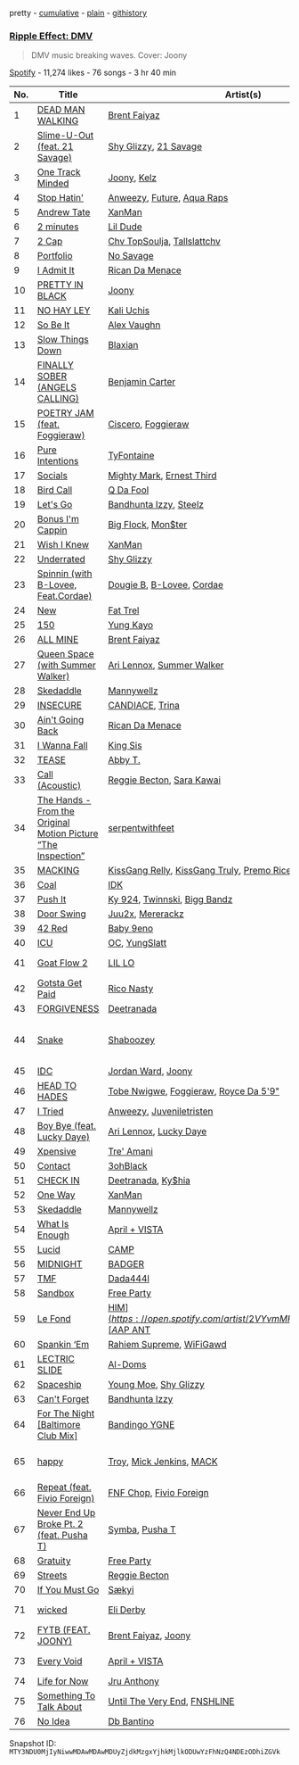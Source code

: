 pretty - [cumulative](/playlists/cumulative/37i9dQZF1DWWNlm4v5v5Qw.md) - [plain](/playlists/plain/37i9dQZF1DWWNlm4v5v5Qw) - [githistory](https://github.githistory.xyz/mackorone/spotify-playlist-archive/blob/main/playlists/plain/37i9dQZF1DWWNlm4v5v5Qw)

### [Ripple Effect: DMV](https://open.spotify.com/playlist/37i9dQZF1DWWNlm4v5v5Qw)

> DMV music breaking waves\. Cover: Joony

[Spotify](https://open.spotify.com/user/spotify) - 11,274 likes - 76 songs - 3 hr 40 min

| No. | Title | Artist(s) | Album | Length |
|---|---|---|---|---|
| 1 | [DEAD MAN WALKING](https://open.spotify.com/track/2c2tlXfEmLgUNvxngIi1qL) | [Brent Faiyaz](https://open.spotify.com/artist/3tlXnStJ1fFhdScmQeLpuG) | [WASTELAND](https://open.spotify.com/album/0PHMNbcgHfzSUALlfk7wGg) | 4:07 |
| 2 | [Slime\-U\-Out \(feat\. 21 Savage\)](https://open.spotify.com/track/73q28ToK6IQpMoE9w4c7Qm) | [Shy Glizzy](https://open.spotify.com/artist/1DvtabXAjfrMihPP6JQdHs), [21 Savage](https://open.spotify.com/artist/1URnnhqYAYcrqrcwql10ft) | [Slime\-U\-Out \(feat\. 21 Savage\)](https://open.spotify.com/album/1oXlAZaZNjJRc2wGi0W6Wk) | 2:41 |
| 3 | [One Track Minded](https://open.spotify.com/track/7IA8ksXrY276otudaP7knL) | [Joony](https://open.spotify.com/artist/0gY0jm6QAzJCAslmZC3T35), [Kelz](https://open.spotify.com/artist/7rk80kubaj220eDZQvFYU6) | [One Track Minded](https://open.spotify.com/album/0JOrjRfvBbK6ybLhbea7zr) | 2:19 |
| 4 | [Stop Hatin'](https://open.spotify.com/track/1Q5ePNuK7VvyvjpSIuQ0JA) | [Anweezy](https://open.spotify.com/artist/1zEx84twaro5PvvD3yTCom), [Future](https://open.spotify.com/artist/1RyvyyTE3xzB2ZywiAwp0i), [Aqua Raps](https://open.spotify.com/artist/24wZhe5S2ElzaYdULrJPhV) | [Stop Hatin'](https://open.spotify.com/album/4zL0pIvpa79UrrsHF6FICV) | 2:24 |
| 5 | [Andrew Tate](https://open.spotify.com/track/3fq84SmCVNdJUS1LxNtAeQ) | [XanMan](https://open.spotify.com/artist/1cyidXIhLIwg1WAEm7rJQP) | [Andrew Tate](https://open.spotify.com/album/6nBNk8WYgETHWidy8yz7d1) | 2:37 |
| 6 | [2 minutes](https://open.spotify.com/track/16cjNnCnrzFpqNPT3bYUdO) | [Lil Dude](https://open.spotify.com/artist/5n6JaSoLrUIOTCkke6vVtR) | [2 minutes](https://open.spotify.com/album/4x5ALjMsCLkRoZyUlKsrmc) | 2:22 |
| 7 | [2 Cap](https://open.spotify.com/track/114N9qtKDwtEsXbgQF5NRn) | [Chv TopSoulja](https://open.spotify.com/artist/2I3BLyw3HPP6y24D18RreC), [Tallslattchv](https://open.spotify.com/artist/5vIrc2Iprf7KcThQTBiYRQ) | [Chv Purple Rain](https://open.spotify.com/album/6D5aJ4SuPgNTNJDo9QQmwQ) | 2:37 |
| 8 | [Portfolio](https://open.spotify.com/track/5tN1tWxAk6OeM2kkmQuv0d) | [No Savage](https://open.spotify.com/artist/0yMuWrw3m4KacxLCpFQW9w) | [Portfolio](https://open.spotify.com/album/56Y1OegS89eSqEZwKhJJsP) | 2:47 |
| 9 | [I Admit It](https://open.spotify.com/track/1maxWYnkqlo64OVdtkPZQn) | [Rican Da Menace](https://open.spotify.com/artist/1JfDtCRGqUvGFKaevDPrHY) | [I Admit It](https://open.spotify.com/album/0qS3rNh4aSrYtU9Kibqqet) | 2:22 |
| 10 | [PRETTY IN BLACK](https://open.spotify.com/track/0CKjwy3zelVZgS49WlVIaV) | [Joony](https://open.spotify.com/artist/0gY0jm6QAzJCAslmZC3T35) | [Pretty In Black](https://open.spotify.com/album/5MfPSUlLg1wsGUyY2c10OG) | 1:53 |
| 11 | [NO HAY LEY](https://open.spotify.com/track/5enNYN3hDG4Dsey9WsF6TJ) | [Kali Uchis](https://open.spotify.com/artist/1U1el3k54VvEUzo3ybLPlM) | [NO HAY LEY](https://open.spotify.com/album/58bXMbR7x7k6ubKP7CyZpQ) | 2:37 |
| 12 | [So Be It](https://open.spotify.com/track/4QzljsoizfscCExqa1CDWN) | [Alex Vaughn](https://open.spotify.com/artist/24S5IyzXICyGscL4vYshdq) | [The Hurtbook](https://open.spotify.com/album/3DgrGbWzykeORAYXR0SnUb) | 3:09 |
| 13 | [Slow Things Down](https://open.spotify.com/track/195ZUcGZme10t5qhepxDcW) | [Blaxian](https://open.spotify.com/artist/5hY9vFP2SpMfb5ZXqMI3o4) | [Slow Things Down](https://open.spotify.com/album/22GdWUXbKSGafghkdOKQ0y) | 3:04 |
| 14 | [FINALLY SOBER \(ANGELS CALLING\)](https://open.spotify.com/track/2PzygCxvCYzsIyc50VStxD) | [Benjamin Carter](https://open.spotify.com/artist/2mN6M9Kde408WNk0YrHnQn) | [FINALLY SOBER \(ANGELS CALLING\)](https://open.spotify.com/album/6E0GwKl75NuFkeh6WoFI03) | 3:07 |
| 15 | [POETRY JAM \(feat\. Foggieraw\)](https://open.spotify.com/track/4m4IJ0GaepAsVNP3qqSVDW) | [Ciscero](https://open.spotify.com/artist/5oSCIcpPdrO3UhTMATxkYL), [Foggieraw](https://open.spotify.com/artist/1dbTwUlL11ZYdC1YAR07AM) | [POETRY JAM \(feat\. Foggieraw\)](https://open.spotify.com/album/080MkxfDcHTrtEs0JGkb1z) | 3:18 |
| 16 | [Pure Intentions](https://open.spotify.com/track/2tsFaqspHzjlEjs7mGX9qK) | [TyFontaine](https://open.spotify.com/artist/3U1jsFYwwJHv7VB4Frf3F4) | [Love At All Cost](https://open.spotify.com/album/6s5JgjXWbY3cFlx6DkbzAP) | 1:51 |
| 17 | [Socials](https://open.spotify.com/track/3J8OuGohVDXiPzkeLEc2JS) | [Mighty Mark](https://open.spotify.com/artist/1ZOrj4AfBAHarzErIezwhM), [Ernest Third](https://open.spotify.com/artist/1hISYBYZizLjUwbo3i2cK1) | [A Good Year](https://open.spotify.com/album/3WEO4HoLqELQYPE5FHLBNA) | 2:39 |
| 18 | [Bird Call](https://open.spotify.com/track/5svOmCDXlHxVA4dQzeFJ9W) | [Q Da Fool](https://open.spotify.com/artist/17kq4sCvn1nVcVvWV9Ribi) | [I'll Be Back](https://open.spotify.com/album/4ZWDx5sAc0PqGs70uNUe8z) | 2:05 |
| 19 | [Let's Go](https://open.spotify.com/track/28TCQK8ZbAt9w9EAkoCB0J) | [Bandhunta Izzy](https://open.spotify.com/artist/5nnmjpedVxTOH8KwpDdSZ2), [Steelz](https://open.spotify.com/artist/0xG8uG9nzLyuwoVIPF0xiM) | [Let's Go](https://open.spotify.com/album/41l5GOFiS51w7ulHuPzODA) | 2:24 |
| 20 | [Bonus I'm Cappin](https://open.spotify.com/track/2rs8oOIPiCIQnTjuYGxNtV) | [Big Flock](https://open.spotify.com/artist/4WQM9gsqlWK9AgSiDQeuaD), [Mon$ter](https://open.spotify.com/artist/0Ny8htkikc2cgk3xUPdIjV) | [One Lick Away Side B](https://open.spotify.com/album/7dyu150oJKNxTvkfcsGvLm) | 3:10 |
| 21 | [Wish I Knew](https://open.spotify.com/track/3qx7ig57062kyFMNqBHWPn) | [XanMan](https://open.spotify.com/artist/1cyidXIhLIwg1WAEm7rJQP) | [Wish I Knew](https://open.spotify.com/album/2dgFS2T4BTuoewTy6MjpiD) | 2:25 |
| 22 | [Underrated](https://open.spotify.com/track/3WT6yVyFwS38gGiftAG8qv) | [Shy Glizzy](https://open.spotify.com/artist/1DvtabXAjfrMihPP6JQdHs) | [Underrated](https://open.spotify.com/album/21SdIqju7srs1SNntOX9Jq) | 3:45 |
| 23 | [Spinnin \(with B\-Lovee, Feat.Cordae\)](https://open.spotify.com/track/5yIdAHq12zWXdZnPBcNsK8) | [Dougie B](https://open.spotify.com/artist/6ykgQbKcZFy5qoKBU4YiWj), [B\-Lovee](https://open.spotify.com/artist/7hf5PZjVOqTQ2id3PF7I5Y), [Cordae](https://open.spotify.com/artist/0huGjMyP507tBCARyzSkrv) | [Spinnin](https://open.spotify.com/album/5WAl0tUpwVkdfu9QLjmf6D) | 2:18 |
| 24 | [New](https://open.spotify.com/track/2kEAm7xnxMy27gsb9pistf) | [Fat Trel](https://open.spotify.com/artist/1SncSgYiDk2kCBBaXIYcwd) | [New](https://open.spotify.com/album/52bxvoNYy23DIidmjC1GxE) | 2:48 |
| 25 | [150](https://open.spotify.com/track/6mg0lJwQehUi2pRGKV8nXh) | [Yung Kayo](https://open.spotify.com/artist/7J0hrNYCO5DgAx0XaRJqkh) | [150](https://open.spotify.com/album/3HZkYzD4vVdToVuW4AnBSr) | 1:49 |
| 26 | [ALL MINE](https://open.spotify.com/track/3XgGQ1wjo5khvq2UImjyNF) | [Brent Faiyaz](https://open.spotify.com/artist/3tlXnStJ1fFhdScmQeLpuG) | [WASTELAND](https://open.spotify.com/album/0PHMNbcgHfzSUALlfk7wGg) | 3:36 |
| 27 | [Queen Space \(with Summer Walker\)](https://open.spotify.com/track/2dOUErBzFZJ8l7MbV6FcYW) | [Ari Lennox](https://open.spotify.com/artist/1vaQ6v3pOFxAIrFoPrAcom), [Summer Walker](https://open.spotify.com/artist/57LYzLEk2LcFghVwuWbcuS) | [age/sex/location](https://open.spotify.com/album/7dE9Pf7HRgMOCeVSWnA9ZC) | 3:50 |
| 28 | [Skedaddle](https://open.spotify.com/track/6JWr5PeXz0xEPkuQAb6BYg) | [Mannywellz](https://open.spotify.com/artist/3fP3g1UvspOUHoeT4QUoLL) | [Unwanted](https://open.spotify.com/album/4xQvSaSUKfzQJVf5CES4gl) | 2:30 |
| 29 | [INSECURE](https://open.spotify.com/track/6ivf0RFitnarjZ6Ozwkt3q) | [CANDIACE](https://open.spotify.com/artist/5JszSvXkRAk75bLoZDOHkP), [Trina](https://open.spotify.com/artist/4PrinKSrmILmo0kERG0Ogn) | [INSECURE](https://open.spotify.com/album/0QnyagWNrE63G1tCGDOw8s) | 3:46 |
| 30 | [Ain't Going Back](https://open.spotify.com/track/1Iot1CYAcasgCDUxndVt7D) | [Rican Da Menace](https://open.spotify.com/artist/1JfDtCRGqUvGFKaevDPrHY) | [Ain't Going Back](https://open.spotify.com/album/4DaOVKUAir02h9JpD3ddVP) | 2:29 |
| 31 | [I Wanna Fall](https://open.spotify.com/track/0GHmTC6AUzWOUR8thoxzsB) | [King Sis](https://open.spotify.com/artist/47jdlqzmvdk0SFUU0gweMz) | [Vulnerable](https://open.spotify.com/album/69aXkfD7bJROlPuZok3Vf3) | 3:27 |
| 32 | [TEASE](https://open.spotify.com/track/5M69Wypp38Ea2WPKzIXQzZ) | [Abby T.](https://open.spotify.com/artist/3J0pnyq0rWJUvhrUP165dz) | [TEASE](https://open.spotify.com/album/7EsDGakfGYMvtPcroyXaD0) | 2:54 |
| 33 | [Call \(Acoustic\)](https://open.spotify.com/track/6Lw4SbPmvnoBYPkuXpsuhH) | [Reggie Becton](https://open.spotify.com/artist/6tDysK3IF96GLkAcaSzXfC), [Sara Kawai](https://open.spotify.com/artist/1umhlU8WUwF8leg9QZtRqp) | [Call \(Acoustic\)](https://open.spotify.com/album/1oB7VucXNhGcHkgqPMtt2i) | 2:55 |
| 34 | [The Hands \- From the Original Motion Picture “The Inspection”](https://open.spotify.com/track/1VYLPa8PSEeypLXwbncLfx) | [serpentwithfeet](https://open.spotify.com/artist/1O9iHQjrVuiAYOJFCBeFSl) | [The Hands \(From the Original Motion Picture “The Inspection”\)](https://open.spotify.com/album/71nyj9LZWPJwEHViGRvD02) | 6:16 |
| 35 | [MACKING](https://open.spotify.com/track/6qxGvL26vaV8NKeT86SBbu) | [KissGang Relly](https://open.spotify.com/artist/7IKwrXpEj8HrseTHxkQ8Rr), [KissGang Truly](https://open.spotify.com/artist/127TbiEmjp1BIYtsJuHa2y), [Premo Rice](https://open.spotify.com/artist/4pTta0pLvML8AM2AwfgJyE) | [MACKING](https://open.spotify.com/album/1fwrVR4HzZ31qXgGZh9cFh) | 3:17 |
| 36 | [Coal](https://open.spotify.com/track/6C8QkuZhwVknE18TvGD0iR) | [IDK](https://open.spotify.com/artist/6aiFCgyKNwF9Rv5TOxnE8E) | [Coal](https://open.spotify.com/album/4pljXbOadkliUMb3mOuWJc) | 3:49 |
| 37 | [Push It](https://open.spotify.com/track/3DIA8BXczME5mP3kuFPImK) | [Ky 924](https://open.spotify.com/artist/3eP13yCxOAlDc5AB3SIk33), [Twinnski](https://open.spotify.com/artist/5kzZPmt4rMCkEGni9PCZZc), [Bigg Bandz](https://open.spotify.com/artist/01T0zDXRtXDTbx6K5Dtv07) | [Push It](https://open.spotify.com/album/7p4EFTBNVnLyOdaJUTgYFG) | 3:25 |
| 38 | [Door Swing](https://open.spotify.com/track/6zV9NPorJX72LT8XwiGPS6) | [Juu2x](https://open.spotify.com/artist/3JqIvPpTnChI38icIUq4qK), [Mererackz](https://open.spotify.com/artist/1OquaJdXC51DUUzSqTE4dV) | [Wait On It 2](https://open.spotify.com/album/3iNRRQVC4CCgmES0IQY9ua) | 4:26 |
| 39 | [42 Red](https://open.spotify.com/track/1o8zqAgA9qsO4AAKFs4sxI) | [Baby 9eno](https://open.spotify.com/artist/2BT3hUh0BM01GqvENJDo7L) | [42 Red](https://open.spotify.com/album/4Oz2wpfYxIHpU2RfbQWKv8) | 3:04 |
| 40 | [ICU](https://open.spotify.com/track/3qU4XXXTq1p98uWntYFIet) | [OC](https://open.spotify.com/artist/6kArv444XzGRVNqYK72Hri), [YungSlatt](https://open.spotify.com/artist/3WY82CHAbeL5WAcsyD2ts8) | [ICU](https://open.spotify.com/album/4aJPgmeRE3Ez3ytVRk811q) | 3:12 |
| 41 | [Goat Flow 2](https://open.spotify.com/track/501pFLEKkiBJ0CPWOdsVQl) | [LIL LO](https://open.spotify.com/artist/17SUtl275ibg2bA3c31cVj) | [Neighborhood Hero](https://open.spotify.com/album/2oInAuGX501wx0TnP8Uv6j) | 2:12 |
| 42 | [Gotsta Get Paid](https://open.spotify.com/track/05NtQ4hY7LiPApiQrA5P5c) | [Rico Nasty](https://open.spotify.com/artist/2OaHYHb2XcFPvqL3VsyPzU) | [Gotsta Get Paid](https://open.spotify.com/album/0NKxUky8rIoZ2fTeXEIMku) | 3:30 |
| 43 | [FORGIVENESS](https://open.spotify.com/track/59EgdZjkgN9RSgv8S4pS5B) | [Deetranada](https://open.spotify.com/artist/2wZt8FDVui01y98mChSK0t) | [NADAWORLD 2](https://open.spotify.com/album/2xvKxZaBXgG2VfzxL7Cftd) | 2:01 |
| 44 | [Snake](https://open.spotify.com/track/6QRDewZDz4f9CJEasgWZKt) | [Shaboozey](https://open.spotify.com/artist/3y2cIKLjiOlp1Np37WiUdH) | [Cowboys Live Forever, Outlaws Never Die](https://open.spotify.com/album/3QEQeBF0NJ5BvvPY8lyWsP) | 2:24 |
| 45 | [IDC](https://open.spotify.com/track/2alQSwrYoIRVZyOTNYIFss) | [Jordan Ward](https://open.spotify.com/artist/3DGlTwdM5Dim9XQipb3jMf), [Joony](https://open.spotify.com/artist/0gY0jm6QAzJCAslmZC3T35) | [IDC](https://open.spotify.com/album/4YrGAvFcjHapeOb6kcyHuz) | 1:52 |
| 46 | [HEAD TO HADES](https://open.spotify.com/track/58sGcIFRdGOQ7bUi62HBes) | [Tobe Nwigwe](https://open.spotify.com/artist/3Qh89pgJeZq6d8uM1bTot3), [Foggieraw](https://open.spotify.com/artist/1dbTwUlL11ZYdC1YAR07AM), [Royce Da 5'9"](https://open.spotify.com/artist/6DVipHzYsPlIoA0DW8Gmns) | [moMINTs](https://open.spotify.com/album/2w6rI5vijQ6SnOyH0UN4S2) | 2:55 |
| 47 | [I Tried](https://open.spotify.com/track/0blQoUZeDKJEH3gIbkr4XR) | [Anweezy](https://open.spotify.com/artist/1zEx84twaro5PvvD3yTCom), [Juveniletristen](https://open.spotify.com/artist/0DpzEg1qaTcFvCmpiHm4vc) | [I Tried](https://open.spotify.com/album/3mslHmvlKarV3pzjylYTFZ) | 1:57 |
| 48 | [Boy Bye \(feat\. Lucky Daye\)](https://open.spotify.com/track/0U8tC6UzgYePgOJT6Chlw9) | [Ari Lennox](https://open.spotify.com/artist/1vaQ6v3pOFxAIrFoPrAcom), [Lucky Daye](https://open.spotify.com/artist/5Vuvs6Py2JRU7WiFDVsI7J) | [age/sex/location](https://open.spotify.com/album/7dE9Pf7HRgMOCeVSWnA9ZC) | 5:01 |
| 49 | [Xpensive](https://open.spotify.com/track/57MTexDSwasDyOT7ydwJze) | [Tre' Amani](https://open.spotify.com/artist/48Py72qV4J4hzvJXXRDNz0) | [Incrementum](https://open.spotify.com/album/3aLjR6JIlVbHFtajRHtMsR) | 3:13 |
| 50 | [Contact](https://open.spotify.com/track/5TQSK96ovPsfX7JsWGPxEQ) | [3ohBlack](https://open.spotify.com/artist/1mnnmVJeUTNfWdDx0gVIQT) | [Contact](https://open.spotify.com/album/5seomwiB0N53hjaEoLOdb4) | 2:14 |
| 51 | [CHECK IN](https://open.spotify.com/track/5IkL3uOBNhkXoyG8NkSNHY) | [Deetranada](https://open.spotify.com/artist/2wZt8FDVui01y98mChSK0t), [Ky$hia](https://open.spotify.com/artist/5g3QyuruqPVJplxTxIxAyK) | [CHECK IN](https://open.spotify.com/album/1SYTg7nRTnrI3lFz9QqxPk) | 2:38 |
| 52 | [One Way](https://open.spotify.com/track/52PelT5dGIh78ePzFXrLwG) | [XanMan](https://open.spotify.com/artist/1cyidXIhLIwg1WAEm7rJQP) | [One Way](https://open.spotify.com/album/7ubSbdpfkZOIJ1G7p7uKUO) | 1:59 |
| 53 | [Skedaddle](https://open.spotify.com/track/58cAdQzxl5avwnhYpJg8C7) | [Mannywellz](https://open.spotify.com/artist/3fP3g1UvspOUHoeT4QUoLL) | [Skedaddle](https://open.spotify.com/album/4sFlx19QsShdNFbRS1PwrO) | 2:30 |
| 54 | [What Is Enough](https://open.spotify.com/track/7My876U4p411sBjVvXXZwa) | [April + VISTA](https://open.spotify.com/artist/5XNCS8lVEpHHbaHv0EabAj) | [Pit of My Dreams](https://open.spotify.com/album/5ZiFmjZokDMuuYnbjdEdzZ) | 2:02 |
| 55 | [Lucid](https://open.spotify.com/track/3hiulv9pXgONYtaZOt70VU) | [CAMP](https://open.spotify.com/artist/5WlBS3np27mk4KGGU0mONt) | [Lucid](https://open.spotify.com/album/1zm4PZhRbAQqXmfzX8xunX) | 2:13 |
| 56 | [MIDNIGHT](https://open.spotify.com/track/7u7t615DZLnFj4ezYtLms8) | [BADGER](https://open.spotify.com/artist/3cYU0MrWiLukHpUTuwfH7W) | [PRELUDE I: LAX](https://open.spotify.com/album/7w8UM4aYEzINYR6b9NZWWF) | 2:31 |
| 57 | [TMF](https://open.spotify.com/track/1MtqVeaNkhWE2W0dOvfKOf) | [Dada444l](https://open.spotify.com/artist/4dVmDpC6DBlSBwxvQkT21C) | [TMF](https://open.spotify.com/album/4j5NRsZgbL7ZvFzfuhPh7D) | 2:08 |
| 58 | [Sandbox](https://open.spotify.com/track/5FpA9VUCUquTkHPpn5Uaiq) | [Free Party](https://open.spotify.com/artist/2A1dxDBORVkkbHJDVDOhed) | [Sandbox](https://open.spotify.com/album/4XH6r97ff6p58FGNxexSBy) | 3:37 |
| 59 | [Le Fond](https://open.spotify.com/track/224LybpL68A0JachfVey7W) | [HIM$](https://open.spotify.com/artist/2VYvmMPuZt0YSUjM8yYIe2), [A$AP ANT](https://open.spotify.com/artist/45m1IiS45uD1HcPlYkNWKj) | [RIDE OR DIE, Vol\. 1](https://open.spotify.com/album/4DBZZlmJDkG8gLhXFJaa0f) | 2:10 |
| 60 | [Spankin ‘Em](https://open.spotify.com/track/2vVlltQQiXG5mu3D6RimBn) | [Rahiem Supreme](https://open.spotify.com/artist/1F6QRQPzMp6gM6xydxbzIK), [WiFiGawd](https://open.spotify.com/artist/2tM4YvbGRPeHpxdD6PqLwe) | [Spankin ‘Em](https://open.spotify.com/album/2PCCyQH3NC2FmJS76AicNu) | 1:42 |
| 61 | [LECTRIC SLIDE](https://open.spotify.com/track/2Cw6qLeiePD8OgSLvl39PO) | [Al\-Doms](https://open.spotify.com/artist/2SjTz6It0TjopEYQjJMxqb) | [PRESCRIBED OVERDOSE](https://open.spotify.com/album/1gMvkEF8Iw9ub7yrRqtwMl) | 2:32 |
| 62 | [Spaceship](https://open.spotify.com/track/0YTG5KzkkvB8YTWt6BqMOj) | [Young Moe](https://open.spotify.com/artist/2n5heo4vW6jWfCh94dNSXg), [Shy Glizzy](https://open.spotify.com/artist/1DvtabXAjfrMihPP6JQdHs) | [Real One](https://open.spotify.com/album/2nvsUnIIDAXuszWRDlEqPj) | 3:22 |
| 63 | [Can't Forget](https://open.spotify.com/track/1DexvXGmsZu6mWElq4XRp4) | [Bandhunta Izzy](https://open.spotify.com/artist/5nnmjpedVxTOH8KwpDdSZ2) | [Can't Forget](https://open.spotify.com/album/14DO8oPrgLc7gcfF6MbFnH) | 3:07 |
| 64 | [For The Night \[Baltimore Club Mix\]](https://open.spotify.com/track/7JKxy5aQ7Qi2YpmQbM6Nqe) | [Bandingo YGNE](https://open.spotify.com/artist/4WChwgMrLJSFKqAbfYA4Es) | [For The Night \[Baltimore Club Mix\]](https://open.spotify.com/album/7xzo3XciHyJa9EPgIrSPMw) | 2:04 |
| 65 | [happy](https://open.spotify.com/track/4eK8QL4amHv3o8f4lNtce8) | [Troy](https://open.spotify.com/artist/5X5wnQz0yXHtPRby0vceq1), [Mick Jenkins](https://open.spotify.com/artist/1FvjvACFvko2Z91IvDljrx), [MACK](https://open.spotify.com/artist/4pOUmDQIBvUaCBxDCHzUFY) | [A Nigga Might've Cared Too Much](https://open.spotify.com/album/2wqhpY2DX8iIT5uuzuzS4b) | 3:20 |
| 66 | [Repeat \(feat\. Fivio Foreign\)](https://open.spotify.com/track/0l3ED5kPEnls7T2nrTbI7H) | [FNF Chop](https://open.spotify.com/artist/2jg1MyFUxojR6GG4wfByU3), [Fivio Foreign](https://open.spotify.com/artist/14CHVeJGrR5xgUGQFV5BVM) | [Repeat \(feat\. Fivio Foreign\)](https://open.spotify.com/album/0rdtKU3AkeqY9st4yQorjj) | 2:37 |
| 67 | [Never End Up Broke Pt\. 2 \(feat\. Pusha T\)](https://open.spotify.com/track/3pPpHxBDoEqEcP4NyPp1iT) | [Symba](https://open.spotify.com/artist/06S3fr7xEES7e3QPXhu3ay), [Pusha T](https://open.spotify.com/artist/0ONHkAv9pCAFxb0zJwDNTy) | [Never End Up Broke Pt\. 2 \(feat\. Pusha T\)](https://open.spotify.com/album/6gVgQxn4oG3WXmcLhK4sBX) | 2:42 |
| 68 | [Gratuity](https://open.spotify.com/track/1hegHGW3yUFJxRWOVl5ga9) | [Free Party](https://open.spotify.com/artist/2A1dxDBORVkkbHJDVDOhed) | [Gratuity](https://open.spotify.com/album/3RGJQBgfxj2bYWCoEPoc5e) | 3:37 |
| 69 | [Streets](https://open.spotify.com/track/1TYByBVUgkH7lndO0YRmbl) | [Reggie Becton](https://open.spotify.com/artist/6tDysK3IF96GLkAcaSzXfC) | [Streets](https://open.spotify.com/album/0JRGXtHtaXzYM4fEhtXJw3) | 2:24 |
| 70 | [If You Must Go](https://open.spotify.com/track/7l5t0qNaHHMUOWgIrnJ4ft) | [Sækyi](https://open.spotify.com/artist/6I1XGf08ZvqDUBCgpRjqzB) | [If You Must Go](https://open.spotify.com/album/67mwgOp6oS2Gx7AHJ9icFr) | 3:16 |
| 71 | [wicked](https://open.spotify.com/track/7tyfshbtUM0rGPkuAjXVbh) | [Eli Derby](https://open.spotify.com/artist/6Zyna13TkHdrEc4NFljS9u) | [More Than Friends](https://open.spotify.com/album/0WWhWyHvnWbxXl3lTDGQJN) | 2:07 |
| 72 | [FYTB \(FEAT\. JOONY\)](https://open.spotify.com/track/48oQGynnS8RLiYRFsJ6pDL) | [Brent Faiyaz](https://open.spotify.com/artist/3tlXnStJ1fFhdScmQeLpuG), [Joony](https://open.spotify.com/artist/0gY0jm6QAzJCAslmZC3T35) | [WASTELAND](https://open.spotify.com/album/0PHMNbcgHfzSUALlfk7wGg) | 3:18 |
| 73 | [Every Void](https://open.spotify.com/track/6Dn9TvQo2iHiioQ7nsixUc) | [April + VISTA](https://open.spotify.com/artist/5XNCS8lVEpHHbaHv0EabAj) | [Pit of My Dreams](https://open.spotify.com/album/5ZiFmjZokDMuuYnbjdEdzZ) | 3:38 |
| 74 | [Life for Now](https://open.spotify.com/track/4vkNiRlxV9Aagzbcp1HI3M) | [Jru Anthony](https://open.spotify.com/artist/3x8X8PhtVyn9Mo90kONWLZ) | [Life for Now](https://open.spotify.com/album/5yYhR2rpdtHsdG9Nwo3OhS) | 4:04 |
| 75 | [Something To Talk About](https://open.spotify.com/track/7hKWeVTJDVKf9Ogd21RmpB) | [Until The Very End](https://open.spotify.com/artist/5Jv5Lpg9AV9WJK9kfnZAX0), [FNSHLINE](https://open.spotify.com/artist/2BveIQx5v3GG0w8aI7zFUE) | [Something To Talk About](https://open.spotify.com/album/4MaSCgUF7hMjc7QCdIBsb0) | 3:37 |
| 76 | [No Idea](https://open.spotify.com/track/4nm75i28hDQ7O3BTAAH4Af) | [Db Bantino](https://open.spotify.com/artist/5ltYVQ8xZcX9CnLT4Jl0sa) | [No Idea](https://open.spotify.com/album/7ElhteNY76LkciyHyttnNS) | 3:21 |

Snapshot ID: `MTY3NDU0MjIyNiwwMDAwMDAwMDUyZjdkMzgxYjhkMjlkODUwYzFhNzQ4NDEzODhiZGVk`

